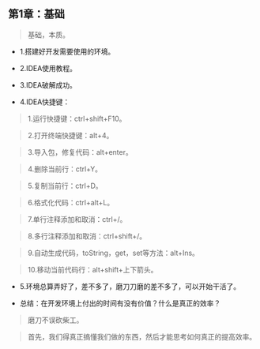 ## 第1章：基础

>基础，本质。

- 1.搭建好开发需要使用的环境。

- 2.IDEA使用教程。

- 3.IDEA破解成功。

- 4.IDEA快捷键：

>1.运行快捷键：ctrl+shift+F10。

>2.打开终端快捷键：alt+4。

>3.导入包，修复代码：alt+enter。

>4.删除当前行：ctrl+Y。

>5.复制当前行：ctrl+D。

>6.格式化代码：ctrl+alt+L。

>7.单行注释添加和取消：ctrl+/。

>8.多行注释添加和取消：ctrl+shift+/。

>9.自动生成代码，toString，get，set等方法：alt+Ins。

>10.移动当前代码行：alt+shift+上下箭头。

- 5.环境总算弄好了，差不多了，磨刀刀磨的差不多了，可以开始干活了。

- 总结：在开发环境上付出的时间有没有价值？什么是真正的效率？

>磨刀不误砍柴工。

>首先，我们得真正搞懂我们做的东西，然后才能思考如何真正的提高效率。
